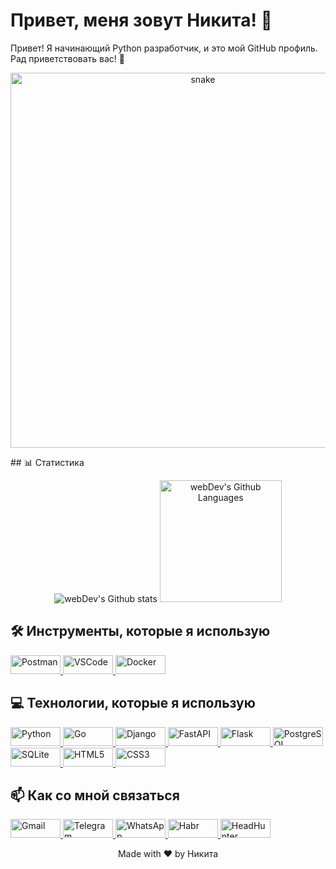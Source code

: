 <!-- Заголовок -->
# Привет, меня зовут Никита! 👋

<!-- Описание -->
Привет! Я начинающий Python разработчик, и это мой GitHub профиль. Рад приветствовать вас! 🚀
<p align="center">
 <img width="600" src="assets/github-snake.svg" alt="snake"/>
</p>
<!-- Статистика -->
## 📊 Статистика
<p align="center">
  <img src="http://github-readme-streak-stats.herokuapp.com?user=FilimonovAlexey&theme=dark&background=000000" alt="webDev's Github stats" />
  <img height="195px"alt="webDev's Github Languages" src="https://github-readme-stats-sigma-five.vercel.app/api/top-langs/?username=FilimonovAlexey&layout=compact&theme=vision-friendly-dark" />
</p>

<!-- Инструменты -->
## 🛠️ Инструменты, которые я использую
<p align="left">
  <a href="https://www.getpostman.com/" target="_blank"> <img src="https://img.shields.io/badge/Postman-FF6C37?style=for-the-badge&logo=postman&logoColor=white" alt="Postman" width="80" height="30"/> </a>
  <a href="https://code.visualstudio.com/" target="_blank"> <img src="https://img.shields.io/badge/VSCode-007ACC?style=for-the-badge&logo=visual-studio-code&logoColor=white" alt="VSCode" width="80" height="30"/> </a>
  <a href="https://www.docker.com/" target="_blank"> <img src="https://img.shields.io/badge/Docker-2496ED?style=for-the-badge&logo=docker&logoColor=white" alt="Docker" width="80" height="30"/> </a>
</p>

<!-- Технологии -->
## 💻 Технологии, которые я использую
<p align="left">
  <a href="https://www.python.org/" target="_blank"> <img src="https://img.shields.io/badge/Python-3776AB?style=for-the-badge&logo=python&logoColor=white" alt="Python" width="80" height="30"/> </a>
  <a href="https://golang.org/" target="_blank"> <img src="https://img.shields.io/badge/Go-00ADD8?style=for-the-badge&logo=go&logoColor=white" alt="Go" width="80" height="30"/> </a>
  <a href="https://www.djangoproject.com/" target="_blank"> <img src="https://img.shields.io/badge/Django-092E20?style=for-the-badge&logo=django&logoColor=white" alt="Django" width="80" height="30"/> </a>
  <a href="https://fastapi.tiangolo.com/" target="_blank"> <img src="https://img.shields.io/badge/FastAPI-009688?style=for-the-badge&logo=fastapi&logoColor=white" alt="FastAPI" width="80" height="30"/> </a>
  <a href="https://flask.palletsprojects.com/" target="_blank"> <img src="https://img.shields.io/badge/Flask-000000?style=for-the-badge&logo=flask&logoColor=white" alt="Flask" width="80" height="30"/> </a>
  <a href="https://www.postgresql.org/" target="_blank"> <img src="https://img.shields.io/badge/PostgreSQL-336791?style=for-the-badge&logo=postgresql&logoColor=white" alt="PostgreSQL" width="80" height="30"/> </a>
  <a href="https://www.sqlite.org/" target="_blank"> <img src="https://img.shields.io/badge/SQLite-003B57?style=for-the-badge&logo=sqlite&logoColor=white" alt="SQLite" width="80" height="30"/> </a>
  <a href="https://html.spec.whatwg.org/" target="_blank"> <img src="https://img.shields.io/badge/HTML5-E34F26?style=for-the-badge&logo=html5&logoColor=white" alt="HTML5" width="80" height="30"/> </a>
  <a href="https://www.w3.org/Style/CSS/" target="_blank"> <img src="https://img.shields.io/badge/CSS3-1572B6?style=for-the-badge&logo=css3&logoColor=white" alt="CSS3" width="80" height="30"/> </a>
</p>


## 📫 Как со мной связаться
<p align="left">
  <a href="nikitakolesnik.ru"> <img src="https://img.shields.io/badge/Gmail-D14836?style=for-the-badge&logo=gmail&logoColor=white" alt="Gmail" width="80" height="30"/> </a>
  <a href="https://t.me/n_kolesnik_v"> <img src="https://img.shields.io/badge/Telegram-2CA5E0?style=for-the-badge&logo=telegram&logoColor=white" alt="Telegram" width="80" height="30"/> </a>
  <a href="https://wa.me/79277254761"> <img src="https://img.shields.io/badge/WhatsApp-25D366?style=for-the-badge&logo=whatsapp&logoColor=white" alt="WhatsApp" width="80" height="30"/> </a>
  <a href="https://career.habr.com/nikitakolesnik21"> <img src="https://img.shields.io/badge/Habr-FF5722?style=for-the-badge&logo=habr&logoColor=white" alt="Habr"width="80" height="30" /> </a>
  <a href="https://samara.hh.ru/resume/1a1be107ff0bebb1250039ed1f6d7249425234"> <img src="https://img.shields.io/badge/HeadHunter-00B24D?style=for-the-badge&logo=hh.ru&logoColor=white" alt="HeadHunter" width="80" height="30"/> </a>
</p>

<p align="center">Made with ❤️ by Никита</p>
